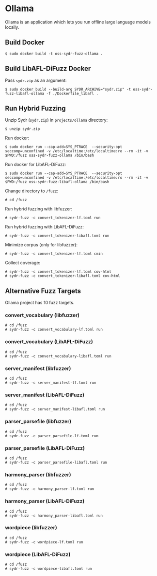# Ollama

Ollama is an application which lets you run offline large language models locally.

## Build Docker

    $ sudo docker build -t oss-sydr-fuzz-ollama .

## Build LibAFL-DiFuzz Docker

Pass `sydr.zip` as an argument:

    $ sudo docker build --build-arg SYDR_ARCHIVE="sydr.zip" -t oss-sydr-fuzz-libafl-ollama -f ./Dockerfile_libafl .

## Run Hybrid Fuzzing

Unzip Sydr (`sydr.zip`) in `projects/ollama` directory:

    $ unzip sydr.zip

Run docker:

    $ sudo docker run --cap-add=SYS_PTRACE  --security-opt seccomp=unconfined -v /etc/localtime:/etc/localtime:ro --rm -it -v $PWD:/fuzz oss-sydr-fuzz-ollama /bin/bash

Run docker for LibAFL-DiFuzz:

    $ sudo docker run --cap-add=SYS_PTRACE  --security-opt seccomp=unconfined -v /etc/localtime:/etc/localtime:ro --rm -it -v $PWD:/fuzz oss-sydr-fuzz-libafl-ollama /bin/bash

Change directory to `/fuzz`:

    # cd /fuzz

Run hybrid fuzzing with libfuzzer:

    # sydr-fuzz -c convert_tokenizer-lf.toml run

Run hybrid fuzzing with LibAFL-DiFuzz:

    # sydr-fuzz -c convert_tokenizer-libafl.toml run

Minimize corpus (only for libfuzzer):

    # sydr-fuzz -c convert_tokenizer-lf.toml cmin

Collect coverage:

    # sydr-fuzz -c convert_tokenizer-lf.toml cov-html
    # sydr-fuzz -c convert_tokenizer-libafl.toml cov-html

## Alternative Fuzz Targets

Ollama project has 10 fuzz targets.

### convert_vocabulary (libfuzzer)

    # cd /fuzz
    # sydr-fuzz -c convert_vocabulary-lf.toml run

### convert_vocabulary (LibAFL-DiFuzz)

    # cd /fuzz
    # sydr-fuzz -c convert_vocabulary-libafl.toml run

### server_manifest (libfuzzer)

    # cd /fuzz
    # sydr-fuzz -c server_manifest-lf.toml run

### server_manifest (LibAFL-DiFuzz)

    # cd /fuzz
    # sydr-fuzz -c server_manifest-libafl.toml run

### parser_parsefile (libfuzzer)

    # cd /fuzz
    # sydr-fuzz -c parser_parsefile-lf.toml run

### parser_parsefile (LibAFL-DiFuzz)

    # cd /fuzz
    # sydr-fuzz -c parser_parsefile-libafl.toml run

### harmony_parser (libfuzzer)

    # cd /fuzz
    # sydr-fuzz -c harmony_parser-lf.toml run

### harmony_parser (LibAFL-DiFuzz)

    # cd /fuzz
    # sydr-fuzz -c harmony_parser-libafl.toml run

### wordpiece (libfuzzer)

    # cd /fuzz
    # sydr-fuzz -c wordpiece-lf.toml run

### wordpiece (LibAFL-DiFuzz)

    # cd /fuzz
    # sydr-fuzz -c wordpiece-libafl.toml run
